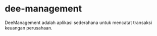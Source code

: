 # dee-management
DeeManagement adalah aplikasi sederahana untuk mencatat transaksi keuangan perusahaan.
